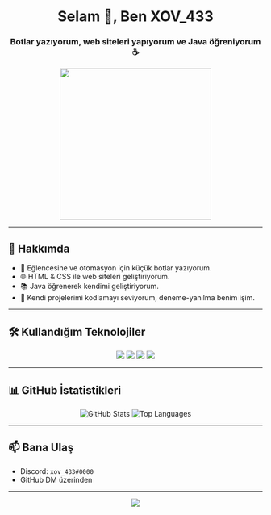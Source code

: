 <h1 align="center">Selam 👋, Ben XOV_433</h1>
<h3 align="center">Botlar yazıyorum, web siteleri yapıyorum ve Java öğreniyorum ☕</h3>

<p align="center">
  <img src="https://media.giphy.com/media/qgQUggAC3Pfv687qPC/giphy.gif" width="300" />
</p>

---

## 🌟 Hakkımda
- 🤖 Eğlencesine ve otomasyon için küçük botlar yazıyorum.
- 🌐 HTML & CSS ile web siteleri geliştiriyorum.
- 📚 Java öğrenerek kendimi geliştiriyorum.
- 🚀 Kendi projelerimi kodlamayı seviyorum, deneme-yanılma benim işim.

---

## 🛠️ Kullandığım Teknolojiler
<p align="center">
  <img src="https://img.shields.io/badge/HTML5-E34F26?style=for-the-badge&logo=html5&logoColor=white" />
  <img src="https://img.shields.io/badge/CSS3-1572B6?style=for-the-badge&logo=css3&logoColor=white" />
  <img src="https://img.shields.io/badge/Python-3776AB?style=for-the-badge&logo=python&logoColor=white" />
  <img src="https://img.shields.io/badge/Java-007396?style=for-the-badge&logo=java&logoColor=white" />
</p>

---

## 📊 GitHub İstatistikleri
<p align="center">
  <img src="https://github-readme-stats.vercel.app/api?username=xov-433&show_icons=true&theme=dracula" alt="GitHub Stats" />
  <img src="https://github-readme-stats.vercel.app/api/top-langs/?username=xov-433&layout=compact&theme=dracula" alt="Top Languages" />
</p>

---

## 📫 Bana Ulaş
- Discord: `xov_433#0000`
- GitHub DM üzerinden

---

<p align="center">
  <img src="https://capsule-render.vercel.app/api?type=waving&color=gradient&height=100&section=footer"/>
</p>
